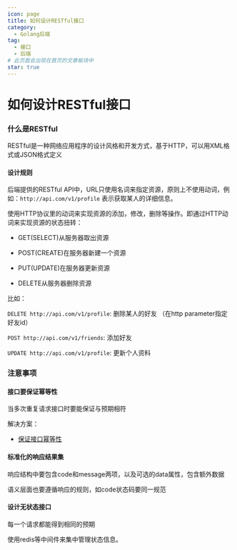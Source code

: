 ```yaml
---
icon: page
title: 如何设计RESTful接口
category:
  - Golang后端
tag:
  - 接口
  - 后端
# 此页面会出现在首页的文章板块中
star: true
---
```

# 如何设计RESTful接口

### 什么是RESTful

RESTful是一种网络应用程序的设计风格和开发方式，基于HTTP，可以用XML格式或JSON格式定义

#### 设计规则

后端提供的RESTful API中，URL只使用名词来指定资源，原则上不使用动词，例如：`http://api.com/v1/profile` 表示获取某人的详细信息。

使用HTTP协议里的动词来实现资源的添加，修改，删除等操作。即通过HTTP动词来实现资源的状态扭转： 

* GET(SELECT)从服务器取出资源

* POST(CREATE)在服务器新建一个资源

* PUT(UPDATE)在服务器更新资源

* DELETE从服务器删除资源

比如： 

`DELETE http://api.com/v1/profile`: 删除某人的好友 （在http parameter指定好友id）

`POST http://api.com/v1/friends`: 添加好友

`UPDATE http://api.com/v1/profile`: 更新个人资料

### 注意事项

#### 接口要保证幂等性

当多次重复请求接口时要能保证与预期相符

解决方案：
- [保证接口幂等性](保证接口幂等性.md)


#### 标准化的响应结果集

响应结构中要包含code和message两项，以及可选的data属性，包含额外数据

语义层面也要遵循响应的规则，如code状态码要同一规范

#### 设计无状态接口

每一个请求都能得到相同的预期

使用redis等中间件来集中管理状态信息。

